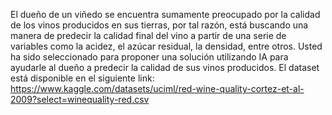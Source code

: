 El dueño de un viñedo se encuentra sumamente preocupado por la calidad de los
vinos producidos en sus tierras, por tal razón, está buscando una manera de
predecir la calidad final del vino a partir de una serie de variables como la acidez, el
azúcar residual, la densidad, entre otros. Usted ha sido seleccionado para proponer
una solución utilizando IA para ayudarle al dueño a predecir la calidad de sus vinos
producidos. El dataset está disponible en el siguiente link:
https://www.kaggle.com/datasets/uciml/red-wine-quality-cortez-et-al-2009?select=winequality-red.csv